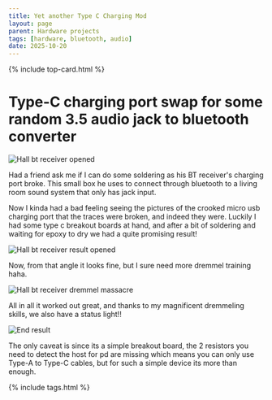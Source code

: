 ```yaml
---
title: Yet another Type C Charging Mod
layout: page
parent: Hardware projects
tags: [hardware, bluetooth, audio]
date: 2025-10-20
---
```


{% include top-card.html %}

# Type-C charging port swap for some random 3.5 audio jack to bluetooth converter

![Hall bt receiver opened](/assets/images/hw/hallbt/hallbt1.png)

Had a friend ask me if I can do some soldering as his BT receiver's charging port broke. This small box he uses to connect through bluetooth to a living room sound system that only has jack input.

Now I kinda had a bad feeling seeing the pictures of the crooked micro usb charging port that the traces were broken, and indeed they were. Luckily I had some type c breakout boards at hand, and after a bit of soldering and waiting for epoxy to dry we had a quite promising result!

![Hall bt receiver result opened](/assets/images/hw/hallbt/hallbt3.png)

Now, from that angle it looks fine, but I sure need more dremmel training haha.


![Hall bt receiver dremmel massacre](/assets/images/hw/hallbt/hallbt2.png)


All in all it worked out great, and thanks to my magnificent dremmeling skills, we also have a status light!!


![End result](/assets/images/hw/hallbt/hallbt4.png)

The only caveat is since its a simple breakout board, the 2 resistors you need to detect the host for pd are missing which means you can only use Type-A to Type-C cables, but for such a simple device its more than enough.

{% include tags.html %}